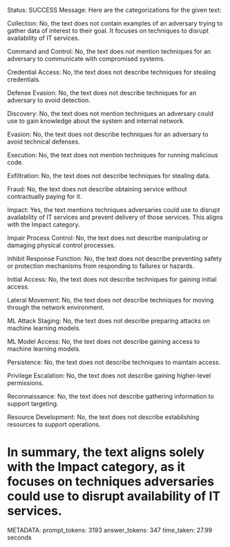 Status: SUCCESS
Message:  Here are the categorizations for the given text:

Collection: No, the text does not contain examples of an adversary trying to gather data of interest to their goal. It focuses on techniques to disrupt availability of IT services.

Command and Control: No, the text does not mention techniques for an adversary to communicate with compromised systems. 

Credential Access: No, the text does not describe techniques for stealing credentials.

Defense Evasion: No, the text does not describe techniques for an adversary to avoid detection.

Discovery: No, the text does not mention techniques an adversary could use to gain knowledge about the system and internal network.

Evasion: No, the text does not describe techniques for an adversary to avoid technical defenses.

Execution: No, the text does not mention techniques for running malicious code.

Exfiltration: No, the text does not describe techniques for stealing data.

Fraud: No, the text does not describe obtaining service without contractually paying for it.

Impact: Yes, the text mentions techniques adversaries could use to disrupt availability of IT services and prevent delivery of those services. This aligns with the Impact category.

Impair Process Control: No, the text does not describe manipulating or damaging physical control processes. 

Inhibit Response Function: No, the text does not describe preventing safety or protection mechanisms from responding to failures or hazards.

Initial Access: No, the text does not describe techniques for gaining initial access.

Lateral Movement: No, the text does not describe techniques for moving through the network environment.  

ML Attack Staging: No, the text does not describe preparing attacks on machine learning models.

ML Model Access: No, the text does not describe gaining access to machine learning models.

Persistence: No, the text does not describe techniques to maintain access.

Privilege Escalation: No, the text does not describe gaining higher-level permissions.  

Reconnaissance: No, the text does not describe gathering information to support targeting.

Resource Development: No, the text does not describe establishing resources to support operations.

In summary, the text aligns solely with the Impact category, as it focuses on techniques adversaries could use to disrupt availability of IT services.
================================================================================
METADATA:
prompt_tokens: 3193
answer_tokens: 347
time_taken: 27.99 seconds
